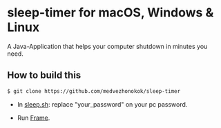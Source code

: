 # sleep-timer for macOS, Windows & Linux

A Java-Application that helps your computer shutdown in minutes you need.

## How to build this 

```bash
$ git clone https://github.com/medvezhonokok/sleep-timer
```
- In [sleep.sh](https://github.com/medvezhonokok/sleep-timer/blob/main/scripts/sleep.sh): replace "your_password" on your pc password.
 
- Run [Frame](https://github.com/medvezhonokok/sleep-timer/blob/main/src/main/java/ru/mkim/sleep/Frame.java).

